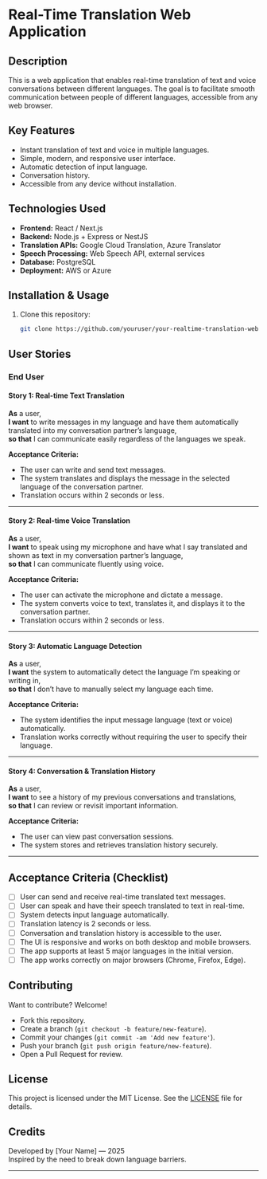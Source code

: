 # Real-Time Translation Web Application

## Description

This is a web application that enables real-time translation of text and voice conversations between different languages. The goal is to facilitate smooth communication between people of different languages, accessible from any web browser.

## Key Features

- Instant translation of text and voice in multiple languages.
- Simple, modern, and responsive user interface.
- Automatic detection of input language.
- Conversation history.
- Accessible from any device without installation.

## Technologies Used

- **Frontend:** React / Next.js  
- **Backend:** Node.js + Express or NestJS  
- **Translation APIs:** Google Cloud Translation, Azure Translator  
- **Speech Processing:** Web Speech API, external services  
- **Database:** PostgreSQL 
- **Deployment:** AWS or Azure

## Installation & Usage

1. Clone this repository:
    ```bash
    git clone https://github.com/youruser/your-realtime-translation-web.git
    ```


## User Stories

### End User

#### Story 1: Real-time Text Translation  
**As** a user,  
**I want** to write messages in my language and have them automatically translated into my conversation partner’s language,  
**so that** I can communicate easily regardless of the languages we speak.

**Acceptance Criteria:**  
- The user can write and send text messages.
- The system translates and displays the message in the selected language of the conversation partner.
- Translation occurs within 2 seconds or less.

---

#### Story 2: Real-time Voice Translation  
**As** a user,  
**I want** to speak using my microphone and have what I say translated and shown as text in my conversation partner’s language,  
**so that** I can communicate fluently using voice.

**Acceptance Criteria:**  
- The user can activate the microphone and dictate a message.
- The system converts voice to text, translates it, and displays it to the conversation partner.
- Translation occurs within 2 seconds or less.

---

#### Story 3: Automatic Language Detection  
**As** a user,  
**I want** the system to automatically detect the language I’m speaking or writing in,  
**so that** I don’t have to manually select my language each time.

**Acceptance Criteria:**  
- The system identifies the input message language (text or voice) automatically.
- Translation works correctly without requiring the user to specify their language.

---

#### Story 4: Conversation & Translation History  
**As** a user,  
**I want** to see a history of my previous conversations and translations,  
**so that** I can review or revisit important information.

**Acceptance Criteria:**  
- The user can view past conversation sessions.
- The system stores and retrieves translation history securely.

---

## Acceptance Criteria (Checklist)

- [ ] User can send and receive real-time translated text messages.
- [ ] User can speak and have their speech translated to text in real-time.
- [ ] System detects input language automatically.
- [ ] Translation latency is 2 seconds or less.
- [ ] Conversation and translation history is accessible to the user.
- [ ] The UI is responsive and works on both desktop and mobile browsers.
- [ ] The app supports at least 5 major languages in the initial version.
- [ ] The app works correctly on major browsers (Chrome, Firefox, Edge).

## Contributing

Want to contribute? Welcome!
- Fork this repository.
- Create a branch (`git checkout -b feature/new-feature`).
- Commit your changes (`git commit -am 'Add new feature'`).
- Push your branch (`git push origin feature/new-feature`).
- Open a Pull Request for review.

## License

This project is licensed under the MIT License. See the [LICENSE](LICENSE) file for details.

## Credits

Developed by [Your Name] — 2025  
Inspired by the need to break down language barriers.

---
